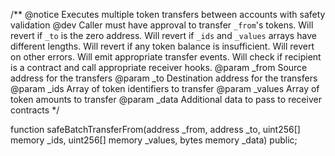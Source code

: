/**
    @notice Executes multiple token transfers between accounts with safety validation
    @dev Caller must have approval to transfer `_from`'s tokens.
    Will revert if `_to` is the zero address.
    Will revert if `_ids` and `_values` arrays have different lengths.
    Will revert if any token balance is insufficient.
    Will revert on other errors.
    Will emit appropriate transfer events.
    Will check if recipient is a contract and call appropriate receiver hooks.
    @param _from    Source address for the transfers
    @param _to      Destination address for the transfers
    @param _ids     Array of token identifiers to transfer
    @param _values  Array of token amounts to transfer
    @param _data    Additional data to pass to receiver contracts
*/

function safeBatchTransferFrom(address _from, address _to, uint256[] memory _ids, uint256[] memory _values, bytes memory _data) public; 